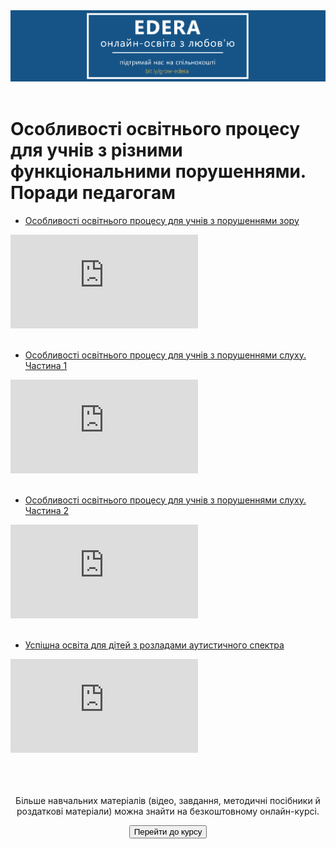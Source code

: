<div align="center">
<a href="https://biggggidea.com/project/edera-onlajn-osvita-z-lyubovyu/" target="_blank"><img src="000.png" width="1000" /></a>
</div>
<br>

<h1>Особливості освітнього процесу для учнів з різними функціональними порушеннями. Поради педагогам</h1>

<div>
  <!-- Nav tabs -->
  <ul class="nav nav-tabs" role="tablist">
    <li role="presentation" class="active"><a href="#08" aria-controls="08" role="tab" data-toggle="tab">Особливості освітнього процесу для учнів з порушеннями зору</a></li>
  </ul>
  <!-- Tab panes -->
  <div class="tab-content">
    <div role="tabpanel" class="tab-pane active" id="08">
<div class="embed-responsive embed-responsive-16by9">
<iframe class="embed-responsive-item" src="https://www.youtube.com/embed/k0HGBSDGayE" frameborder="0" allowfullscreen></iframe>
</div>
</div>
</div>
</div>

<br>

<div>
  <!-- Nav tabs -->
  <ul class="nav nav-tabs" role="tablist">
    <li role="presentation" class="active"><a href="#11" aria-controls="11" role="tab" data-toggle="tab">Особливості освітнього процесу для учнів з порушеннями слуху. Частина 1</a></li>
  </ul>
  <!-- Tab panes -->
  <div class="tab-content">
    <div role="tabpanel" class="tab-pane active" id="11">
<div class="embed-responsive embed-responsive-16by9">
<iframe class="embed-responsive-item" src="https://www.youtube.com/embed/RQqP8to1gp4" frameborder="0" allowfullscreen></iframe>
</div>
</div>
</div>
</div>

<br>

<div>
  <!-- Nav tabs -->
  <ul class="nav nav-tabs" role="tablist">
    <li role="presentation" class="active"><a href="#12" aria-controls="12" role="tab" data-toggle="tab">Особливості освітнього процесу для учнів з порушеннями слуху. Частина 2</a></li>
  </ul>
  <!-- Tab panes -->
  <div class="tab-content">
    <div role="tabpanel" class="tab-pane active" id="12">
<div class="embed-responsive embed-responsive-16by9">
<iframe class="embed-responsive-item" src="https://www.youtube.com/embed/-Di0vD1kMFg" frameborder="0" allowfullscreen></iframe>
</div>
</div>
</div>
</div>

<br>

<div>
  <!-- Nav tabs -->
  <ul class="nav nav-tabs" role="tablist">
    <li role="presentation" class="active"><a href="#13" aria-controls="13" role="tab" data-toggle="tab">Успішна освіта для дітей з розладами аутистичного спектра</a></li>
  </ul>
  <!-- Tab panes -->
  <div class="tab-content">
    <div role="tabpanel" class="tab-pane active" id="13">
<div class="embed-responsive embed-responsive-16by9">
<iframe class="embed-responsive-item" src="https://www.youtube.com/embed/bZfnmOEQ2dw" frameborder="0" allowfullscreen></iframe>
</div>
</div>
</div>
</div>
<br>
<br>
<div class="eoz-text">
<br>
<p align="center">Більше навчальних матеріалів (відео, завдання, методичні посібники й роздаткові матеріали) можна знайти на безкоштовному онлайн-курсі.</p>
<p><center><a href="https://courses.ed-era.com/courses/course-v1:MON-EDERA-OSVITORIA+ST101+st101/about" target="_blank"><button type="button" class="btn btn-primary" aria-haspopup="true" aria-expanded="false">Перейти до курсу</button></a></center></p>
</div>